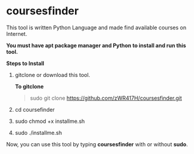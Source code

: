 # coursesfinder
This tool is written Python Language and made find available courses on Internet.

**You must have apt package manager and Python to install and run this tool.**

**Steps to Install**

1. gitclone or download this tool.

    **To gitclone**
    > sudo git clone https://github.com/zWR417H/coursesfinder.git

2. cd coursefinder

3. sudo chmod +x installme.sh

4. sudo ./installme.sh

Now, you can use this tool by typing **coursesfinder** with or without **sudo**.
